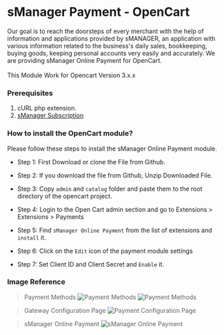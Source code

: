 # sManager Payment - OpenCart
Our goal is to reach the doorsteps of every merchant with the help of information and applications provided by sMANAGER, an application with various information related to the business's daily sales, bookkeeping, buying goods, keeping personal accounts very easily and accurately.
We are providing sManager Online Payment for OpenCart.<br /><br />
This Module Work for Opencart Version 3.x.x

<h3>Prerequisites</h3>

1. cURL php extension.
2. [sManager Subscription](https://play.google.com/store/apps/details?id=xyz.sheba.managerapp)

<h3>How to install the OpenCart module?</h3>
Please follow these steps to install the sManager Online Payment module.
<br />

- Step 1: First Download or clone the File from Github.

- Step 2: If you download the file from Github, Unzip Downloaded File.

- Step 3: Copy `admin` and `catalog` folder and paste them to the root directory of the opencart project.

- Step 4: Login to the Open Cart admin section and go to Extensions > Extensions > Payments

- Step 5: Find `sManager Online Payment` from the list of extensions and `install` it.

- Step 6: Click on the `Edit` icon of the payment module settings

- Step 7: Set Client ID and Client Secret and `Enable` it.

<h3>Image Reference</h3>

> Payment Methods
> <img src="https://raw.githubusercontent.com/smanager-technology/sManager-OpenCart/master/images/1.png" alt="Payment Methods" />
> <img src="https://raw.githubusercontent.com/smanager-technology/sManager-OpenCart/master/images/2.png" alt="Payment Methods" />

> Gateway Configuration Page
> <img src="https://raw.githubusercontent.com/smanager-technology/sManager-OpenCart/master/images/3.png" alt="Payment Configuration Page" />

> sManager Online Payment
> <img src="https://raw.githubusercontent.com/smanager-technology/sManager-OpenCart/master/images/sManager_online_payment.png" alt="sManager Online Payment" />